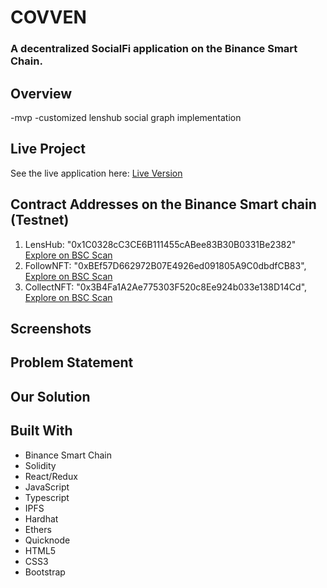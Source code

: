 # COVVEN
### A decentralized SocialFi application on the Binance Smart Chain.

## Overview
-mvp
-customized lenshub social graph implementation


## Live Project
See the live application here: [Live Version](https://resonant-druid-87de9c.netlify.app/)


## Contract Addresses on the Binance Smart chain (Testnet)
1. LensHub: "0x1C0328cC3CE6B111455cABee83B30B0331Be2382"   [Explore on BSC Scan](https://testnet.bscscan.com/address/0x1C0328cC3CE6B111455cABee83B30B0331Be2382)
2. FollowNFT: "0xBEf57D662972B07E4926ed091805A9C0dbdfCB83",   [Explore on BSC Scan](https://testnet.bscscan.com/address/0xBEf57D662972B07E4926ed091805A9C0dbdfCB83)
3. CollectNFT: "0x3B4Fa1A2Ae775303F520c8Ee924b033e138D14Cd", [Explore on BSC Scan](https://testnet.bscscan.com/address/0x3B4Fa1A2Ae775303F520c8Ee924b033e138D14Cd)


## Screenshots


## Problem Statement


## Our Solution


## Built With
- Binance Smart Chain
- Solidity
- React/Redux
- JavaScript
- Typescript
- IPFS
- Hardhat
- Ethers
- Quicknode
- HTML5
- CSS3
- Bootstrap